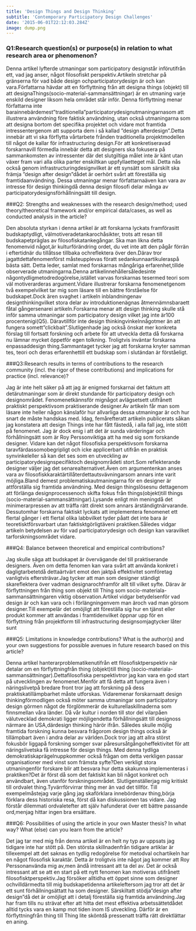 ```yaml
---
title: 'Design Things and Design Thinking'
subtitle: 'Contemporary Participatory Design Challenges'
date: '2015-06-01T22:12:03.284Z'
image: dump.png
---
```


### Q1:Research question(s) or purpose(s) in relation to what research area or phenomenon?

Denna artikel lyfterde utmaningar som participatory designstår införutifrån ett, vad jag anser, något filosofiskt perspektiv.Artikeln stretchar på gränserna för vad både design ochparticipatorydesign är och kan vara.Författarna hävdar att en förflyttning från att designa things (objekt) till att designaThings(socio-material-sammansättningar) är en utmaning varje enskild designer liksom hela området står inför. Denna förflyttning menar författarna inte barainnebärdemest”traditionella”participatorydesignutmaningarnasom att illustrera användning före faktisk användning, utan också utmaningarna som att designa bortom det specifika projektet och vidare mot framtida intressentergenom att supporta dem i så kallad ”design afterdesign”.Detta innebär att vi ska förflytta vårtarbete frånden traditionella projektmodellen till något de kallar för infrastructuring design.För att konkretiseravad forskarnavill förmedla innebär detta att designers ska fokusera på sammankomsten av intressenter där det slutgiltiga målet inte är känt utan växer fram vari alla olika parter enskiltkan uppfyllaetteget mål. Detta nås också genom infrastructuringdesignvilket är ett synsätt som särskilt ska främja ”design after design”dådet är oerhört svårt att föreställa sig framtidaanvändning. Dessa utmaningar menar författarnaäven kan vara av intresse för design thinkingdå denna design filosofi delar många av participatorydesignsförhållningsätt till design.

###Q2: Strengths and weaknesses with the research design/method; used theory/theoretical framework and/or empirical data/cases, as well as conducted analysis in the article?

Den absoluta styrkan i denna artikel är att forskarna lyckats framförasitt budskaptydligt, välmotiveradetankarochåsikter, trots att resan till budskapetpräglas av filosofiskatankegångar. Ska man likna detta fenomenvid något,är kulturförändring ordet, du vet inte att den pågår förrän i eftertidnär du tillåtsse tillbaka ochreflektera över den.Därav tror jagattdettafenomenförst måsteupplevas föratt sedankunnaartikuleraspå bästa sätt. Detta leder, samlat med forskarnas mångåriga erfarenhet,tillde observerade utmaningarna.Denna artikelinnehållersåledesinte någontydligmetodredogörelse,istället varvas forskarnas tesermed teori som väl motiverarderas argument.Vidare illustrerar forskarna fenomenetgenom två exempelvilket tar mig som läsare till en bättre förståelse för budskapet.Dock ären svaghet i artikeln inblandningenav designthinkingvilket stora delar av introduktionenägnas åtmennämnsbaraett fåtal gångersenarei artikeln.Forskarna menar att design thinking skulle stå inför samma utmaningar som participatory design vilket jag inte är100 procentenigi(Q5). Däravtillför inte design thinkingvinkelnnågotmer än att fungera somett”clickbait”.Slutligenhade jag också önskat mer konkreta förslag till fortsatt forskning och arbete för att utveckla detta då forskarna nu lämnar mycket öppetför egen tolkning. Troligtvis inväntar forskarna enpassaddesign thing.Sammantaget tycker jag att forskarna knyter samman tes, teori och deras erfarenhettill ett budskap som i slutändan är förståeligt.

###Q3:Research results in terms of contributions to the research community (incl. the rigor of these contributions) and implications for practice (incl. relevance)?

Jag är inte helt säker på att jag är enigmed forskarnai det faktum att detärutmaningar som är direkt stundande för participatory design och designområdet. Fenomenetkännsför mignågot avlägsetsett utifrånett praktiskt perspektivsom praktiserande designer.Av artikeln får man som läsare inte heller någon känslaför hur allvarliga dessa utmaningar är och hur snart de måste handskas med. Idag, femårefteratt artikeln publicerats såkan jag konstatera att design Things inte har fått fästedå, i alla fall jag, inte stött på fenomenet. Jag är dock enig i att det är sunda värderingar och förhållningsätt som är
Roy Perssonviktiga att ha med sig som forskande designer. Vidare kan det något filosofiska perspektivsom forskarna taravfärdassomobegripligt och icke applicerbart utifrån en praktisk synvinkeleller så kan det ses som en utveckling av participatorydesignspecifiktoch designområdeti stort.Som reflekterande designer väljer jag det senarealternativet.Även om argumentenkan anses vara av filosofiskkaraktärtillåterdettautsvävningarsom annars inte varit möjliga.Bland demest problematiskautmaningarna för en designer är attförställa sig framtida användning. Med design thingslösesnu dettagenom att förlänga designprocessenoch skifta fokus från things(objekt)till things (socio-material-sammansättningar).Lysande enligt min meningdå det minimerarpressen av att träffa rätt direkt som annars ärständigtnärvarande. Dessutomhar forskarna faktiskt lyckats att implementera fenomenet ett flertal gånger i ett flertal olika labbvilket tyder påatt det inte bara är teoretisktförsvarbart utan faktisktgörligtäveni praktiken.Således vidgar artikeln betydelsen av för vad participatorydesign och design kan varavilket tarforskningsområdet vidare.

###Q4: Balance between theoretical and empirical contributions?

Jag skulle säga att budskapet är övervägande del till praktiserande designers. Även om detta fenomen kan vara svårt att använda konkret i dagligtarbetetdå dettaärtvärt emot den jaktpå effektivitet somföretag vanligtvis eftersträvar.Jag tycker att man som designer ständigt skareflektera över vadman designarochframför allt till vilket syfte. Därav är förflyttningen från thing som objekt till Thing som socio-materiala-sammansättningaren viktig observation.Artikel vidgar betydelsenför vad design är och kan vara och i förlängningenvem man äroch vad man görsom designer.Till exempelär det omöjligt att föreställa sig hur en tjänst eller produkt kommer att användas i framtidenvilket öppnar upp för en förflyttning från projektform till infrastructuring designsomjagtycker låter sunt

###Q5: Limitations in knowledge contributions? What is the author(s) and your own suggestions for possible avenues in future research based on this article?

Denna artikel hanterarproblematikenutifrån ett filosofisktperspektiv när detalar om en förflyttningfrån thing (objekt)till thing (socio-materiala-sammansättningar).Dettafilosofiska perspektivtror jag kan vara en god start på utvecklingen av fenomenet.Menför att få detta att fungera även i näringslivetpå bredare front tror jag att forskning på dess praktiskatillämpbarhet måste utforskas. Vidaremenar forskarnaatt design thinkingförmodligen också möter samma utmaningar som participatory design görmen något de förglömmerär de kulturellaskillnaderna som finnsmellan våra länder. Då vår kultur i norden till stor del vilarpåen välutvecklad demokrati ligger möjligendetta förhållningsätt till designoss närmare än USA,därdesign thinking härör ifrån. Således skulle möjlig framtida forskning kunna besvara frågorom design things också är tillämpbart även i andra delar av världen.Dock tror jag att allra störst fokusbör liggapå forskning somger svar påresursåtgångoheffektivitet för att näringslivetska få intresse för design things. Med denna tydliga demokratiskaprägelnuppkommer också frågan om detta verkligen passar organisationer med vinst som främsta syfte?Den verkligt stora utmaningenför forskare blir att besvara hur detta skakunna implementeras i praktiken?Det är först då som det faktiskt kan bli något konkret och användbart, även utanför forskningsområdet. Slutligenställerjag mig kritiskt till ordvalet thing.Tyvärrförvirrar thing mer än vad det tillför. Till exempelmåstejag varje gång jag skaförklara innebördenav thing,börja förklara dess historiska resa, först då kan diskussionen tas vidare. Jag förstår dilemmati ordvaletefter att själv hafunderat över ett bättre passande ord,menjag hittar ingen bra ersättare.

###Q6: Possibilities of using the article in your own Master thesis? In what way? What (else) can you learn from the article?

Det jag tar med mig från denna artikel är en helt ny typ av uppsats jag tidigare inte har stött på. Den största skillnadenfrån tidigare artiklar är tillexempel att det saknas en tydlig redogörelse för metodval ochartikeln har en något filosofisk karaktär. Detta är troligtvis inte något jag kommer att
Roy Perssonanvända mig av,men ändå intressant att ta del av. Det är också intressant att se att en start på ett nytt fenomen kan motiveras utifrånett filosofisktperspektiv.Jag försöker alltidha ett öppet sinne som designer ochvilldärmedta till mig budskapetidenna artikeleftersom jag tror att det är ett sunt förhållningsättatt ha som designer. Särskiltatt stödja”design after design”då det är omöjligt att i detalj föreställa sig framtida användning.Jag har fram tills nu strävat efter att hitta det mest effektiva arbetssättetdådet alltid tycks vara en kamp mot tiden inom IS utveckling. Därför är en förflyttningfrån thing till Thing lite sköntdå pressenatt träffa rätt direktlättar en aning.
